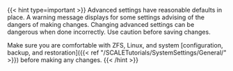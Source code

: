 &NewLine;

{{< hint type=important >}}
Advanced settings have reasonable defaults in place. A warning message displays for some settings advising of the dangers of making changes.
Changing advanced settings can be dangerous when done incorrectly. Use caution before saving changes.

Make sure you are comfortable with ZFS, Linux, and system [configuration, backup, and restoration]({{< ref "/SCALETutorials/SystemSettings/General/" >}}) before making any changes.
{{< /hint >}}
